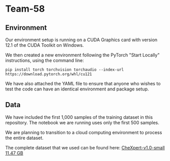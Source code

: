 # Team-58

## Environment
Our environment setup is running on a CUDA Graphics card with version 12.1 of the CUDA Toolkit on Windows.

We then created a new environment following the PyTorch "Start Locally" instructions, using the command line: 

`pip install torch torchvision torchaudio --index-url https://download.pytorch.org/whl/cu121`

We have also attached the YAML file to ensure that anyone who wishes to test the code can have an identical environment and package setup.

## Data
We have included the first 1,000 samples of the training dataset in this repository. The notebook we are running uses only the first 500 samples.

We are planning to transition to a cloud computing environment to process the entire dataset.

The complete dataset that we used can be found here:
[CheXpert-v1.0-small 11.47 GB](https://www.kaggle.com/datasets/willarevalo/chexpert-v10-small.)


